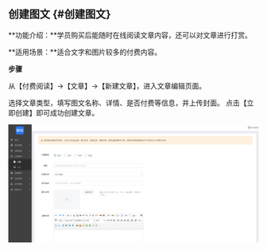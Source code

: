 ## 创建图文 {#创建图文}

**功能介绍：**学员购买后能随时在线阅读文章内容，还可以对文章进行打赏。

**适用场景：**适合文字和图片较多的付费内容。

**步骤**

从【付费阅读】→【文章】→【新建文章】，进入文章编辑页面。

选择文章类型，填写图文名称、详情、是否付费等信息，并上传封面。 点击【立即创建】即可成功创建文章。

![](/assets/1.png)

